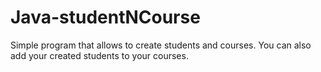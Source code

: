 # Java-studentNCourse
Simple program that allows to create students and courses. You can also add your created students to your courses.



